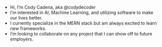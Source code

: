 -  Hi, I’m Cody Cadena, aka @codydecoder
-  I’m interested in AI, Machine Learning, and utilizing software to make our lives better.
-  I currently specialize in the MERN stack but am always excited to learn new frameworks.
-  I’m looking to collaborate on any project that I can show off to future employers.

<!---
codydecoder/codydecoder is a ✨ special ✨ repository because its `README.md` (this file) appears on your GitHub profile.
You can click the Preview link to take a look at your changes.
--->
